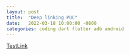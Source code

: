 ```yaml
---
layout: post
title:  "Deep linking POC"
date:   2022-03-18 10:00:00 -0800
categories: coding dart flutter adb android
---
```

[TestLink](https://links.irisoncology.com/visits)
